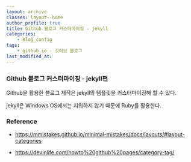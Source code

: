 ```yaml
---
layout: archive
classes: layout--home
author_profile: true
title: Github 블로그 커스터마이징 - jekyll
categories:	
    - Blog_config
tags:
    - github.io - 깃허브 블로그
last_modified_at:
---
```




### Github 블로그 커스터마이징 - jekyll편

Github을 활용한 블로그 제작은 jekyll의 템플릿을 커스터마이징해 할 수 있다.

jekyll은 Windows OS에서는 지워하지 않기 때문에 Ruby를 활용한다.



### Reference

- https://mmistakes.github.io/minimal-mistakes/docs/layouts/#layout-categories

- https://devinlife.com/howto%20github%20pages/category-tag/



